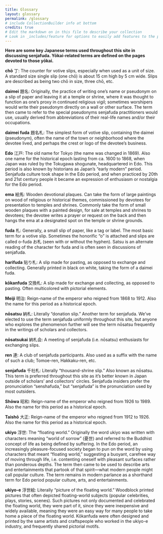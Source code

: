 ```yaml
---
title: Glossary
layout: glossary
permalink: /glossary
# include CollectionBuilder info at bottom
credits: true
# Edit the markdown on in this file to describe your collection
# Look in _includes/feature for options to easily add features to the page
---
```


**Here are some key Japanese terms used throughout this site in discussing senjafuda. Yōkai-related terms are defined on the pages devoted to those yōkai.**

**chō** 丁: The counter for votive slips, especially when used as a unit of size. A standard size single slip (one chō) is about 15 cm high by 5 cm wide. Slips are described as being two chō in size, three chō, etc.

**daimei** 題名: Originally, the practice of writing one’s name or pseudonym on a slip of paper and leaving it at a temple or shrine, where it was thought to function as one’s proxy in continued religious vigil; sometimes worshipers would write their pseudonym directly on a wall or other surface. The term then came to refer to the special pseudonyms senjafuda practitioners would use, usually derived from abbreviations of their real-life names and/or their occupations.

**daimei fuda** 題名札: The simplest form of votive slip, containing the daimei (pseudonym), often the name of the town or neighborhood where the devotee lived, and perhaps the crest or logo of the devotee’s business.

**Edo** 江戸: The old name for Tokyo (the name was changed in 1869). Also one name for the historical epoch lasting from ca. 1600 to 1868, when Japan was ruled by the Tokugawa shogunate, headquartered in Edo. This period is also known by historians as Japan’s “early modern” period. Senjafuda culture took shape in the Edo period, and when practiced by 20th and 21st century people it became an expression of enthusiasm or nostalgia for the Edo period.

**ema** 絵馬: Wooden devotional plaques. Can take the form of large paintings on wood of religious or historical themes, commissioned by devotees for presentation to temples and shrines. Commonly take the form of small wooden plaques with a painted design, for sale at temples and shrines to devotees; the devotee writes a prayer or request on the back and then hangs the ema at a designated spot on the temple or shrine grounds.

**fuda** 札: Generally, a small slip of paper, like a tag or label. The most basic term for a votive slip. Sometimes the honorific “o” is attached and slips are called o-fuda お札 (seen with or without the hyphen). Satsu is an alternate reading of the character for fuda and is often seen in discussions of senjafuda.

**harifuda** 貼り札: A slip made for pasting, as opposed to exchange and collecting. Generally printed in black on white, taking the form of a daimei fuda.

**kōkanfuda** 交換札: A slip made for exchange and collecting, as opposed to pasting. Often multicolored with pictorial elements.

**Meiji** 明治: Reign-name of the emperor who reigned from 1868 to 1912. Also the name for this period as a historical epoch.

**nōsatsu** 納札: Literally “donation slip.” Another term for senjafuda. We’ve elected to use the term senjafuda uniformly throughout this site, but anyone who explores the phenomenon further will see the term nōsatsu frequently in the writings of scholars and collectors.

**nōsatsukai** 納札会: A meeting of senjafuda (i.e. nōsatsu) enthusiasts for exchanging slips.

**ren** 連: A club of senjafuda participants. Also used as a suffix with the name of such a club; Tomoe-ren, Hakkaku-ren, etc.

**senjafuda** 千社札: Literally “thousand-shrine slip.” Also known as nōsatsu. This term is preferred throughout this site as it’s better known in Japan outside of scholars’ and collectors’ circles. Senjafuda insiders prefer the pronunciation “senshafuda,” but “senjafuda” is the pronunciation used by most outsiders.

**Shōwa** 昭和: Reign-name of the emperor who reigned from 1926 to 1989. Also the name for this period as a historical epoch.

**Taishō** 大正: Reign-name of the emperor who reigned from 1912 to 1926. Also the name for this period as a historical epoch.

**ukiyo** 浮世: The “floating world.” Originally the word ukiyo was written with characters meaning “world of sorrow” (憂世) and referred to the Buddhist concept of life as being defined by suffering. In the Edo period, an increasingly pleasure-focused society began to pun on the word by using characters that meant “floating world,” suggesting a buoyant, carefree way of moving through life, i.e. contenting oneself with pleasant surfaces rather than ponderous depths. The term then came to be used to describe arts and entertainments that partook of that spirit—what modern people might call popular culture. The term remains in modern parlance as a shorthand term for Edo period popular culture, arts, and entertainments.

**ukiyo-e** 浮世絵: Literally “picture of the floating world.” Woodblock printed pictures that often depicted floating-world subjects (popular celebrities, plays, stories, scenes). Such pictures not only documented and celebrated the floating world, they were part of it, since they were inexpensive and widely available, meaning they were an easy way for many people to take home a piece of the floating world. Kōkanfuda were often designed and printed by the same artists and craftspeople who worked in the ukiyo-e industry, and frequently shared pictorial motifs.
